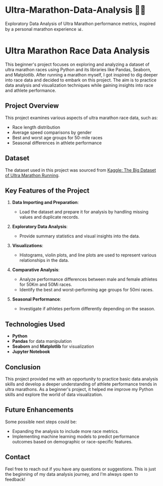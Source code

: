 # Ultra-Marathon-Data-Analysis 🏃‍♂️
Exploratory Data Analysis of Ultra Marathon performance metrics, inspired by a personal marathon experience 📊.

# Ultra Marathon Race Data Analysis

This beginner's project focuses on exploring and analyzing a dataset of ultra marathon races using Python and its libraries like Pandas, Seaborn, and Matplotlib. After running a marathon myself, I got inspired to dig deeper into race data and decided to embark on this project. The aim is to practice data analysis and visualization techniques while gaining insights into race and athlete performance.

## Project Overview

This project examines various aspects of ultra marathon race data, such as:
- Race length distribution
- Average speed comparisons by gender
- Best and worst age groups for 50-mile races
- Seasonal differences in athlete performance

## Dataset

The dataset used in this project was sourced from [Kaggle: The Big Dataset of Ultra Marathon Running](https://www.kaggle.com/datasets/aiaiaidavid/the-big-dataset-of-ultra-marathon-running/discussion/420633).

## Key Features of the Project

1. **Data Importing and Preparation**:
   - Load the dataset and prepare it for analysis by handling missing values and duplicate records.

2. **Exploratory Data Analysis**:
   - Provide summary statistics and visual insights into the data.

3. **Visualizations**:
   - Histograms, violin plots, and line plots are used to represent various relationships in the data.

4. **Comparative Analysis**:
   - Analyze performance differences between male and female athletes for 50Km and 50Mi races.
   - Identify the best and worst-performing age groups for 50mi races.

5. **Seasonal Performance**:
   - Investigate if athletes perform differently depending on the season.

## Technologies Used

- **Python**
- **Pandas** for data manipulation
- **Seaborn** and **Matplotlib** for visualization
- **Jupyter Notebook**

## Conclusion

This project provided me with an opportunity to practice basic data analysis skills and develop a deeper understanding of athlete performance trends in ultra marathons. As a beginner's project, it helped me improve my Python skills and explore the world of data visualization.

## Future Enhancements

Some possible next steps could be:
- Expanding the analysis to include more race metrics.
- Implementing machine learning models to predict performance outcomes based on demographic or race-specific features.

## Contact

Feel free to reach out if you have any questions or suggestions. This is just the beginning of my data analysis journey, and I'm always open to feedback!

